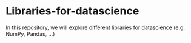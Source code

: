 # Libraries-for-datascience
In this repository, we will explore different libraries for datascience (e.g. NumPy, Pandas, ...)
